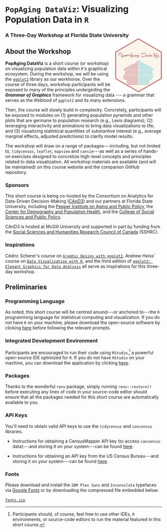 # `PopAging DataViz`: Visualizing Population Data in `R`

### A Three-Day Workshop at Florida State University [<img src="https://github.com/sakeefkarim/popagingdataviz_workshop/raw/main/misc/logo.png" align="right" width="150"/>](https://popagingdataviz.com/)

## About the Workshop

**PopAging DataViz** is a short course (or workshop) on visualizing population data within `R`'s graphical ecosystem. During the workshop, we will be using the [`ggplot2`](https://ggplot2.tidyverse.org/) library as our workhorse. Over the course of three days, workshop participants will be exposed to many of the principles undergirding the ***Grammar of Graphics*** framework for visualizing data --- a grammar that serves as the lifeblood of `ggplot2` and its many extensions.

Then, the course will slowly build in complexity. Concretely, participants will be exposed to modules on (1) generating population pyramids and other plots that are germane to population research (e.g., Lexis diagrams); (2) leveraging interactivity and animations to bring data visualizations to life; and (3) visualizing statistical quantities of substantive interest (e.g., average marginal effects, adjusted predictions) to clarify model results.

The workshop will draw on a range of packages---including, but not limited to, `tidycensus`, `leaflet`, `mapview` and `cansim`---as well as a series of hands-on exercises designed to concretize high-level concepts and principles related to data visualization. All workshop materials are available (and will be maintained) on this course website and the companion GitHub repository.

### Sponsors

This short course is being co-hosted by the Consortium on Analytics for Data-Driven Decision-Making ([CAnD3](https://www.mcgill.ca/cand3/)) and our partners at Florida State University, including the [Pepper Institute on Aging and Public Policy](https://pepperinstitute.fsu.edu/), the [Center for Demography and Population Health](https://coss.fsu.edu/popcenter/), and the [College of Social Sciences and Public Policy](https://coss.fsu.edu/).

CAnD3 is hosted at McGill University and supported in part by funding from the [Social Sciences and Humanities Research Council of Canada](https://www.sshrc-crsh.gc.ca/home-accueil-eng.aspx) (SSHRC).

### Inspirations

Cédric Scherer's course on [`Graphic Design with ggplot2`](https://rstudio-conf-2022.github.io/ggplot2-graphic-design/), Andrew Heiss' course on [`Data Visualization with R`](https://datavizf23.classes.andrewheiss.com/), and the third edition of [`ggplot2: Elegant Graphics for Data Analysis`](https://ggplot2-book.org/) all serve as inspirations for this three-day workshop.

## Preliminaries

### Programming Language

As noted, this short course will be centred around---or anchored to---the `R` programming language for statistical computing and visualization. If you do not have `R` on your machine, please download the open-source software by clicking [here](https://cran.r-project.org/) before following the relevant prompts.

### Integrated Development Environment

Participants are encouraged to run their code using `RStudio`,[^readme-1] a powerful open-source IDE optimized for `R`. If you do not have `RStudio` on your machine, you can download the application by clicking [here](https://posit.co/download/rstudio-desktop/).

[^readme-1]: Participants should, of course, feel free to use other IDEs, `R` environments, or source-code editors to run the material featured in this short course.

### Packages

Thanks to the wonderful `renv` package, simply running `renv::restore()` before executing any lines of code in your source-code editor should ensure that all the packages needed for this short course are automatically available to you.

### API Keys

You'll need to obtain valid API keys to use the `tidycensus` and `cancensus` libraries.

-   Instructions for obtaining a CensusMapper API key (to access `cancensus` data)---and storing it on your system---can be found [here](https://github.com/mountainMath/cancensus#api-key).

-   Instructions for obtaining an API key from the US Census Bureau---and storing it on your system---can be found [here](https://walker-data.com/tidycensus/articles/basic-usage.html).

### Fonts

Please download and install the `IBM Plex Sans` and `Inconsolata` typefaces via [Google Fonts](https://fonts.google.com/) or by downloading the compressed file embedded below:

<a href="https://github.com/sakeefkarim/popagingdataviz_workshop/raw/main/misc/fonts.zip"> `fonts.zip`</a> <i class="fa-solid fa-download"></i>
